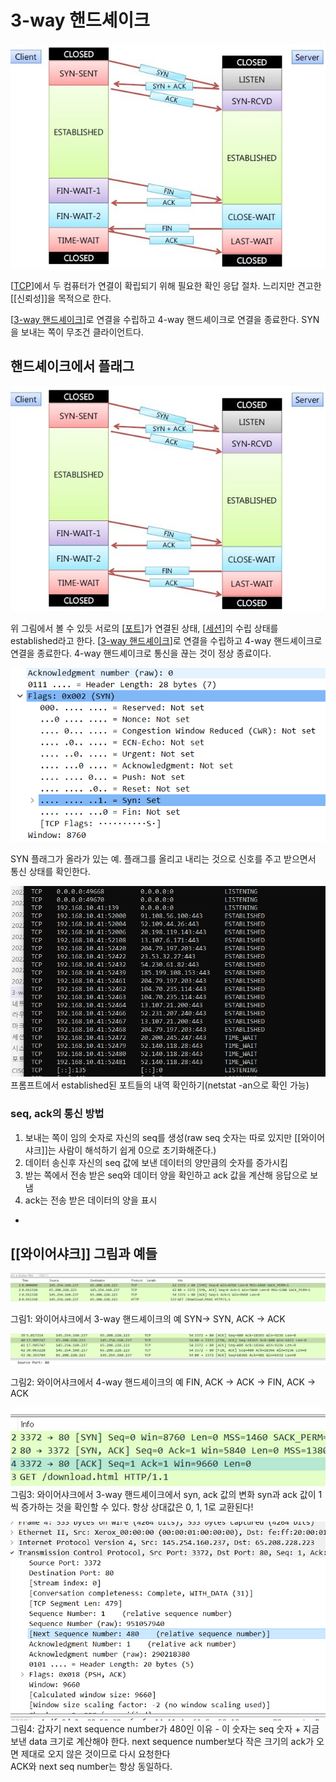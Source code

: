 # 3-way 핸드셰이크

![핸드셰이크의 도식](../attachments/2022-09-19-16-02-24.png)

[[TCP]]에서 두 컴퓨터가 연결이 확립되기 위해 필요한 확인 응답 절차.
느리지만 견고한 [[신뢰성]]을 목적으로 한다.

[[3-way 핸드셰이크]]로 연결을 수립하고 4-way 핸드셰이크로 연결을 종료한다. 
SYN을 보내는 쪽이 무조건 클라이언트다.

## 핸드셰이크에서 플래그

![핸드셰이크에서 플래그의 사용](../attachments/2022-09-19-16-02-24.png)

위 그림에서 볼 수 있듯 서로의 [[포트]]가 연결된 상태, [[세션]]의 수립 상태를 established라고 한다. 
[[3-way 핸드셰이크]]로 연결을 수립하고 4-way 핸드셰이크로 연결을 종료한다. 4-way 핸드셰이크로 통신을 끊는 것이 정상 종료이다. 

![SYN 플래그가 올라가 있는 예](../attachments/2022-09-19-16-15-05.png)

SYN 플래그가 올라가 있는 예.
플래그를 올리고 내리는 것으로 신호를 주고 받으면서 통신 상태를 확인한다. 

![established된 포트들의 내역](../attachments/2022-09-19-16-19-40.png)
프롬프트에서 established된 포트들의 내역 확인하기(netstat -an으로 확인 가능)

### seq, ack의 통신 방법
1. 보내는 쪽이 임의 숫자로 자신의 seq를 생성(raw seq 숫자는 따로 있지만 [[와이어샤크]]는 사람이 해석하기 쉽게 0으로 초기화해준다.)
2. 데이터 송신후 자신의 seq 값에 보낸 데이터의 양만큼의 숫자를 증가시킴
3. 받는 쪽에서 전송 받은 seq와 데이터 양을 확인하고 ack 값을 계산해 응답으로 보냄
4. ack는 전송 받은 데이터의 양을 표시

- 

## [[와이어샤크]] 그림과 예들

![와이어샤크에서 3-way 핸드셰이크의 예](../attachments/2022-09-19-16-14-12.png)

그림1: 와이어샤크에서 3-way 핸드셰이크의 예
SYN-> SYN, ACK -> ACK

![와이어샤크에서 4-way 핸드셰이크의 예](../attachments/2022-09-19-16-17-32.png)

그림2: 와이어샤크에서 4-way 핸드셰이크의 예
FIN, ACK -> ACK -> FIN, ACK -> ACK

![와이어샤크에서 3-way 핸드셰이크에서 syn, ack 값의 변화](../attachments/2022-09-20-09-51-05.png)
그림3: 와이어샤크에서 3-way 핸드셰이크에서 syn, ack 값의 변화
syn과 ack 값이 1씩 증가하는 것을 확인할 수 있다. 
항상 상대값은 0, 1, 1로 교환된다!

![](../attachments/2022-09-20-10-01-21.png)
그림4: 갑자기 next sequence number가 480인 이유 - 이 숫자는 seq 숫자 + 지금 보낸 data 크기로 계산해야 한다. 
next sequence number보다 작은 크기의 ack가 오면 제대로 오지 않은 것이므로 다시 요청한다  
ACK와 next seq number는 항상 동일하다. 


[//begin]: # "Autogenerated link references for markdown compatibility"
[TCP]: TCP.md "TCP"
[3-way 핸드셰이크]: <3-way 핸드셰이크.md> "3-way 핸드셰이크"
[포트]: 포트.md "포트"
[세션]: 세션.md "세션"
[3-way 핸드셰이크]: <3-way 핸드셰이크.md> "3-way 핸드셰이크"
[//end]: # "Autogenerated link references"